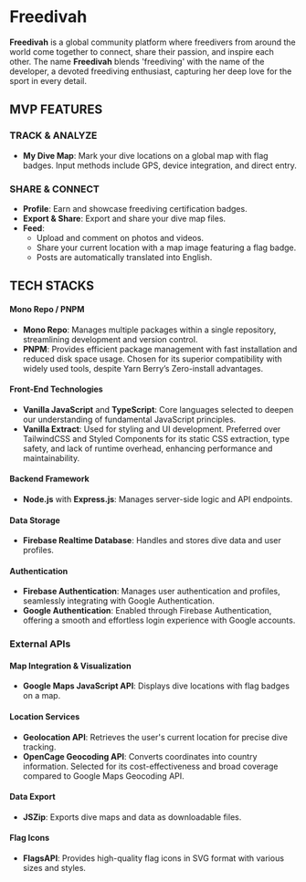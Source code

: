 # Freedivah
**Freedivah** is a global community platform where freedivers from around the world come together to connect, share their passion, and inspire each other. The name **Freedivah** blends 'freediving' with the name of the developer, a devoted freediving enthusiast, capturing her deep love for the sport in every detail.
## MVP FEATURES
### TRACK & ANALYZE

- **My Dive Map**: Mark your dive locations on a global map with flag badges. Input methods include GPS, device integration, and direct entry.
### SHARE & CONNECT

- **Profile**: Earn and showcase freediving certification badges.
- **Export & Share**: Export and share your dive map files.
- **Feed**:
    - Upload and comment on photos and videos.
    - Share your current location with a map image featuring a flag badge.
    - Posts are automatically translated into English.

## TECH STACKS

#### **Mono Repo / PNPM**

- **Mono Repo**: Manages multiple packages within a single repository, streamlining development and version control.
- **PNPM**: Provides efficient package management with fast installation and reduced disk space usage. Chosen for its superior compatibility with widely used tools, despite Yarn Berry’s Zero-install advantages.

#### **Front-End Technologies**

- **Vanilla JavaScript** and **TypeScript**: Core languages selected to deepen our understanding of fundamental JavaScript principles.
- **Vanilla Extract**: Used for styling and UI development. Preferred over TailwindCSS and Styled Components for its static CSS extraction, type safety, and lack of runtime overhead, enhancing performance and maintainability.

#### **Backend Framework**

- **Node.js** with **Express.js**: Manages server-side logic and API endpoints.

#### **Data Storage**

- **Firebase Realtime Database**: Handles and stores dive data and user profiles.

#### **Authentication**

- **Firebase Authentication**: Manages user authentication and profiles, seamlessly integrating with Google Authentication.
- **Google Authentication**: Enabled through Firebase Authentication, offering a smooth and effortless login experience with Google accounts.


### External APIs

#### **Map Integration & Visualization**

- **Google Maps JavaScript API**: Displays dive locations with flag badges on a map.

#### **Location Services**

- **Geolocation API**: Retrieves the user's current location for precise dive tracking.
- **OpenCage Geocoding API**: Converts coordinates into country information. Selected for its cost-effectiveness and broad coverage compared to Google Maps Geocoding API.

#### **Data Export**

- **JSZip**: Exports dive maps and data as downloadable files.

#### **Flag Icons**

- **FlagsAPI**: Provides high-quality flag icons in SVG format with various sizes and styles.
